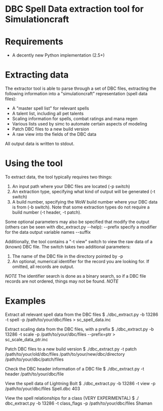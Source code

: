 DBC Spell Data extraction tool for Simulationcraft
==================================================

Requirements
============

- A decently new Python implementation (2.5+)

Extracting data
================

The extractor tool is able to parse through a set of DBC files, extracting the
following information into a "simulationcraft" representation (spell data
files):
 * A "master spell list" for relevant spells
 * A talent list, including all pet talents
 * Scaling information for spells, combat ratings and mana regen
 * Various lists used by simc to automate certain aspects of modeling
 * Patch DBC files to a new build version
 * A raw view into the fields of the DBC data

All output data is written to stdout.

Using the tool
==============

To extract data, the tool typically requires two things:
 1) An input path where your DBC files are located (-p switch)
 2) An extraction type, specifying what kind of output will be generated
    (-t switch)
 3) A build number, specifying the WoW build number where your DBC data
    is from (-b switch). Note that some extraction types do not require
    a build number (-t header, -t patch).

Some optional parameters may also be specified that modify the output (others
can be seen with dbc_extract.py --help):
 --prefix  specify a modifier for the data output variable names
 --suffix

Additionally, the tool contains a "-t view" switch to view the raw data of a (known)
DBC file. The switch takes two additional parameters:
 1) The name of the DBC file in the directory pointed by -p
 2) An optional, numerical identifier for the record you are looking for.
    If omitted, all records are output.

*NOTE* The identifier search is done as a binary search, so if a DBC file
records are not ordered, things may not be found. *NOTE*

Examples
========

Extract all relevant spell data from the DBC files
  $ ./dbc_extract.py -b 13286 -t spell -p /path/to/your/dbc/files > sc_spell_data.inc

Extract scaling data from the DBC files, with a prefix
  $ ./dbc_extract.py -b 13286 -t scale -p /path/to/your/dbc/files --prefix=ptr > sc_scale_data_ptr.inc

Patch DBC files to a new build version
  $ ./dbc_extract.py -t patch /path/to/your/old/dbc/files /path/to/your/new/dbc/directory \
    /path/to/your/dbc/patch/files

Check the DBC header information of a DBC file
  $ ./dbc_extract.py -t header /path/to/your/dbc/file

View the spell data of Lightning Bolt
  $ ./dbc_extract.py -b 13286 -t view -p /path/to/your/dbc/files Spell.dbc 403

View the spell relationships for a class (VERY EXPERIMENTAL)
  $ ./ dbc_extract.py -b 13286 -t class_flags -p /path/to/your/dbc/files Shaman


